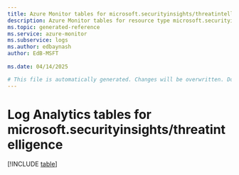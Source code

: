 ```yaml
---
title: Azure Monitor tables for microsoft.securityinsights/threatintelligence
description: Azure Monitor tables for resource type microsoft.securityinsights/threatintelligence
ms.topic: generated-reference
ms.service: azure-monitor
ms.subservice: logs
ms.author: edbaynash
author: EdB-MSFT
   
ms.date: 04/14/2025

# This file is automatically generated. Changes will be overwritten. Do not change this file directly.
---
```


# Log Analytics tables for microsoft.securityinsights/threatintelligence  

[!INCLUDE [table](~/reusable-content/ce-skilling/azure/includes/azure-monitor/reference/tables/microsoft-securityinsights_threatintelligence-include.md)]

